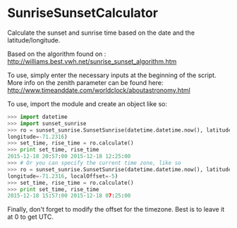 SunriseSunsetCalculator
=======================

Calculate the sunset and sunrise time based on the date and the latitude/longitude.

Based on the algorithm found on :
http://williams.best.vwh.net/sunrise_sunset_algorithm.htm

To use, simply enter the necessary inputs at the beginning of the script. More info on the zenith parameter can be found here:
http://www.timeanddate.com/worldclock/aboutastronomy.html

To use, import the module and create an object like so:

```Python
>>> import datetime
>>> import sunset_sunrise
>>> ro = sunset_sunrise.SunsetSunrise(datetime.datetime.now(), latitude=46.805,
longitude=-71.2316)
>>> set_time, rise_time = ro.calculate()
>>> print set_time, rise_time
2015-12-18 20:57:00 2015-12-18 12:25:00
>>> # Or you can specify the current time zone, like so
>>> ro = sunset_sunrise.SunsetSunrise(datetime.datetime.now(), latitude=46.805,
longitude=-71.2316, localOffset=-5)
>>> set_time, rise_time = ro.calculate()
>>> print set_time, rise_time
2015-12-18 15:57:00 2015-12-18 07:25:00
```

Finally, don't forget to modify the offset for the timezone. Best is to leave it at 0 to get UTC.

